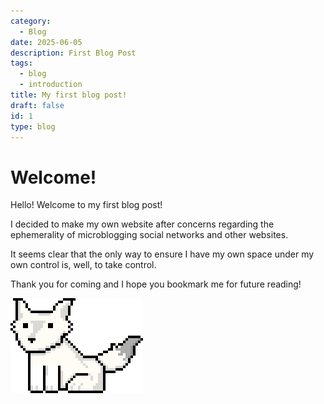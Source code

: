 ```yaml
---
category:
  - Blog
date: 2025-06-05
description: First Blog Post
tags:
  - blog
  - introduction
title: My first blog post!
draft: false
id: 1
type: blog
---
```


# Welcome!

Hello! Welcome to my first blog post!

I decided to make my own website after concerns regarding the ephemerality of microblogging social networks and other websites. 

It seems clear that the only way to ensure I have my own space under my own control is, well, to take control. 

Thank you for coming and I hope you bookmark me for future reading!

![pixel doggy wagging tail](img/epsi_wolf_wag.gif "pixel doggy wagging tail")